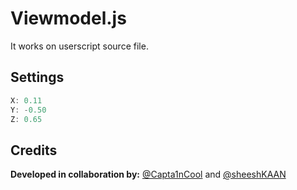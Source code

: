 # Viewmodel.js
It works on userscript source file.
## Settings

```js
X: 0.11
Y: -0.50
Z: 0.65
```
## Credits
**Developed in collaboration by:** [@Capta1nCool](https://github.com/Capta1nCool) and [@sheeshKAAN](https://github.com/sheeshKAAN)
